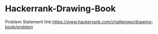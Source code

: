 # Hackerrank-Drawing-Book




Problem Statement link:https://www.hackerrank.com/challenges/drawing-book/problem
